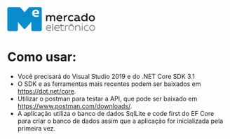 <img src="https://raw.githubusercontent.com/mercadoeletronico/backend-challenge/e5385964aa7d61f6f4bdc04791e15a963d39b330/me.svg" width="200" alt="ME">

# Como usar:

* Você precisará do Visual Studio 2019 e do .NET Core SDK 3.1
* O SDK e as ferramentas mais recentes podem ser baixados em https://dot.net/core.
* Utilizar o postman para testar a API, que pode ser baixado em https://www.postman.com/downloads/.
* A aplicação utiliza o banco de dados SqlLite e code first do EF Core para criar o banco de dados assim que a aplicação for inicializada pela primeira vez.
